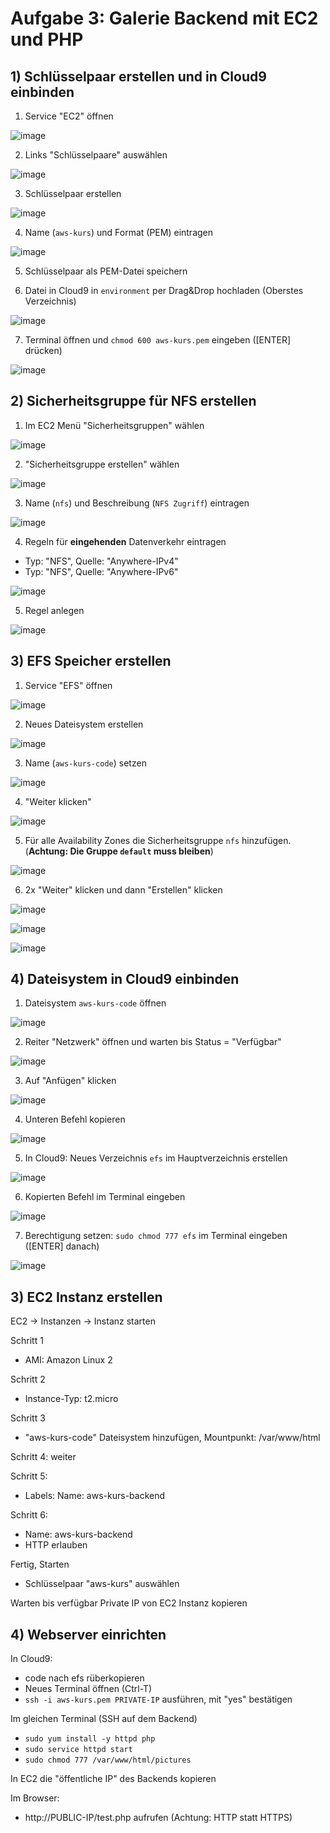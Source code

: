 # Aufgabe 3: Galerie Backend mit EC2 und PHP


## 1) Schlüsselpaar erstellen und in Cloud9 einbinden

1. Service "EC2" öffnen

![image](_img/ec2-key-1.png)

2. Links "Schlüsselpaare" auswählen

![image](_img/ec2-key-2.png)

3. Schlüsselpaar erstellen

![image](_img/ec2-key-3.png)

4. Name (`aws-kurs`) und Format (PEM) eintragen

![image](_img/ec2-key-4.png)

5. Schlüsselpaar als PEM-Datei speichern

6. Datei in Cloud9 in `environment` per Drag&Drop hochladen (Oberstes Verzeichnis)

![image](_img/ec2-key-5.png)

7. Terminal öffnen und `chmod 600 aws-kurs.pem` eingeben ([ENTER] drücken)

![image](_img/ec2-key-6.png)


## 2) Sicherheitsgruppe für NFS erstellen

1. Im EC2 Menü "Sicherheitsgruppen" wählen

![image](_img/efs-secgroup-1.png)

2. "Sicherheitsgruppe erstellen" wählen

![image](_img/efs-secgroup-2.png)

3. Name (`nfs`) und Beschreibung (`NFS Zugriff`) eintragen

![image](_img/efs-secgroup-3.png)

4. Regeln für **eingehenden** Datenverkehr eintragen
  - Typ: "NFS", Quelle: "Anywhere-IPv4"
  - Typ: "NFS", Quelle: "Anywhere-IPv6"

![image](_img/efs-secgroup-4.png)

5. Regel anlegen

![image](_img/efs-secgroup-5.png)


## 3) EFS Speicher erstellen

1. Service "EFS" öffnen

![image](_img/efs-1.png)

2. Neues Dateisystem erstellen

![image](_img/efs-2.png)

3. Name (`aws-kurs-code`) setzen

![image](_img/efs-3.png)

4. "Weiter klicken"

![image](_img/efs-4.png)

5. Für alle Availability Zones die Sicherheitsgruppe `nfs` hinzufügen. (**Achtung: Die Gruppe `default` muss bleiben**)

![image](_img/efs-5.png)

6. 2x "Weiter" klicken und dann "Erstellen" klicken

![image](_img/efs-6.png)

![image](_img/efs-7.png)

![image](_img/efs-8.png)


## 4) Dateisystem in Cloud9 einbinden

1. Dateisystem `aws-kurs-code` öffnen

![image](_img/efs-mount-1.png)

2. Reiter "Netzwerk" öffnen und warten bis Status = "Verfügbar"

![image](_img/efs-mount-2.png)

3. Auf "Anfügen" klicken

![image](_img/efs-mount-3.png)

4. Unteren Befehl kopieren

![image](_img/efs-mount-4.png)

5. In Cloud9: Neues Verzeichnis `efs` im Hauptverzeichnis erstellen

![image](_img/efs-mount-5.png)

6. Kopierten Befehl im Terminal eingeben

![image](_img/efs-mount-6.png)

7. Berechtigung setzen: `sudo chmod 777 efs` im Terminal eingeben ([ENTER] danach)

![image](_img/efs-mount-7.png)


## 3) EC2 Instanz erstellen

EC2 -> Instanzen -> Instanz starten

Schritt 1
- AMI: Amazon Linux 2

Schritt 2
- Instance-Typ: t2.micro

Schritt 3
- "aws-kurs-code" Dateisystem hinzufügen, Mountpunkt: /var/www/html

Schritt 4: weiter

Schritt 5:
- Labels: Name: aws-kurs-backend

Schritt 6:
- Name: aws-kurs-backend
- HTTP erlauben

Fertig, Starten
- Schlüsselpaar "aws-kurs" auswählen

Warten bis verfügbar
Private IP von EC2 Instanz kopieren


## 4) Webserver einrichten

In Cloud9:
- code nach efs rüberkopieren
- Neues Terminal öffnen (Ctrl-T)
- `ssh -i aws-kurs.pem PRIVATE-IP` ausführen, mit "yes" bestätigen

Im gleichen Terminal (SSH auf dem Backend)
- `sudo yum install -y httpd php`
- `sudo service httpd start`
- `sudo chmod 777 /var/www/html/pictures`

In EC2 die "öffentliche IP" des Backends kopieren

Im Browser:
- http://PUBLIC-IP/test.php aufrufen (Achtung: HTTP statt HTTPS)
